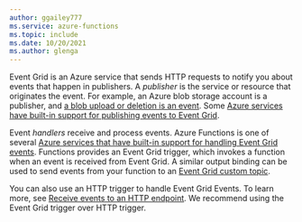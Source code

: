 ```yaml
---
author: ggailey777
ms.service: azure-functions
ms.topic: include
ms.date: 10/20/2021
ms.author: glenga
---
```


Event Grid is an Azure service that sends HTTP requests to notify you about events that happen in publishers. A _publisher_ is the service or resource that originates the event. For example, an Azure blob storage account is a publisher, and [a blob upload or deletion is an event](../articles/storage/blobs/storage-blob-event-overview.md). Some [Azure services have built-in support for publishing events to Event Grid](../articles/event-grid/overview.md#event-sources).

Event *handlers* receive and process events. Azure Functions is one of several [Azure services that have built-in support for handling Event Grid events](../articles/event-grid/overview.md#event-handlers). Functions provides an Event Grid trigger, which invokes a function when an event is received from Event Grid. A similar output binding can be used to send events from your function to an [Event Grid custom topic](../articles/event-grid/post-to-custom-topic.md).

You can also use an HTTP trigger to handle Event Grid Events. To learn more, see [Receive events to an HTTP endpoint](../articles/event-grid/receive-events.md). We recommend using the Event Grid trigger over HTTP trigger. 
